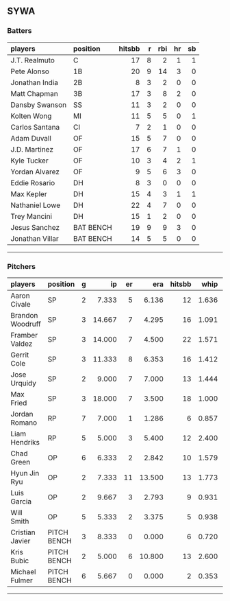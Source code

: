## SYWA

### Batters

 |players         |position  | hitsbb|  r| rbi| hr| sb| 
|:---------------|:---------|------:|--:|---:|--:|--:| 
|J.T. Realmuto   |C         |     17|  8|   2|  1|  1| 
|Pete Alonso     |1B        |     20|  9|  14|  3|  0| 
|Jonathan India  |2B        |      8|  3|   2|  0|  0| 
|Matt Chapman    |3B        |     17|  3|   8|  2|  0| 
|Dansby Swanson  |SS        |     11|  3|   2|  0|  0| 
|Kolten Wong     |MI        |     11|  5|   5|  0|  1| 
|Carlos Santana  |CI        |      7|  2|   1|  0|  0| 
|Adam Duvall     |OF        |     15|  5|   7|  0|  0| 
|J.D. Martinez   |OF        |     17|  6|   7|  1|  0| 
|Kyle Tucker     |OF        |     10|  3|   4|  2|  1| 
|Yordan Alvarez  |OF        |      9|  5|   6|  3|  0| 
|Eddie Rosario   |DH        |      8|  3|   0|  0|  0| 
|Max Kepler      |DH        |     15|  4|   3|  1|  1| 
|Nathaniel Lowe  |DH        |     22|  4|   7|  0|  0| 
|Trey Mancini    |DH        |     15|  1|   2|  0|  0| 
|Jesus Sanchez   |BAT BENCH |     19|  9|   9|  3|  0| 
|Jonathan Villar |BAT BENCH |     14|  5|   5|  0|  0| 

* * *

### Pitchers

 
|players          |position    |  g|     ip| er|    era| hitsbb|  whip| so|  w| sv| 
|:----------------|:-----------|--:|------:|--:|------:|------:|-----:|--:|--:|--:| 
|Aaron Civale     |SP          |  2|  7.333|  5|  6.136|     12| 1.636|  8|  0|  0| 
|Brandon Woodruff |SP          |  3| 14.667|  7|  4.295|     16| 1.091| 13|  2|  0| 
|Framber Valdez   |SP          |  3| 14.000|  7|  4.500|     22| 1.571| 12|  1|  0| 
|Gerrit Cole      |SP          |  3| 11.333|  8|  6.353|     16| 1.412| 12|  0|  0| 
|Jose Urquidy     |SP          |  2|  9.000|  7|  7.000|     13| 1.444|  4|  1|  0| 
|Max Fried        |SP          |  3| 18.000|  7|  3.500|     18| 1.000| 17|  1|  0| 
|Jordan Romano    |RP          |  7|  7.000|  1|  1.286|      6| 0.857|  6|  0|  7| 
|Liam Hendriks    |RP          |  5|  5.000|  3|  5.400|     12| 2.400|  9|  0|  4| 
|Chad Green       |OP          |  6|  6.333|  2|  2.842|     10| 1.579|  5|  1|  0| 
|Hyun Jin Ryu     |OP          |  2|  7.333| 11| 13.500|     13| 1.773|  5|  0|  0| 
|Luis Garcia      |OP          |  2|  9.667|  3|  2.793|      9| 0.931|  8|  1|  0| 
|Will Smith       |OP          |  5|  5.333|  2|  3.375|      5| 0.938|  4|  0|  1| 
|Cristian Javier  |PITCH BENCH |  3|  8.333|  0|  0.000|      6| 0.720| 12|  0|  0| 
|Kris Bubic       |PITCH BENCH |  2|  5.000|  6| 10.800|     13| 2.600|  4|  0|  0| 
|Michael Fulmer   |PITCH BENCH |  6|  5.667|  0|  0.000|      2| 0.353|  7|  1|  1| 


* * *


